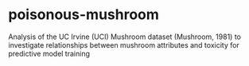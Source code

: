 # poisonous-mushroom
Analysis of the UC Irvine (UCI) Mushroom dataset (Mushroom, 1981) to investigate relationships between mushroom attributes and toxicity for predictive model training
